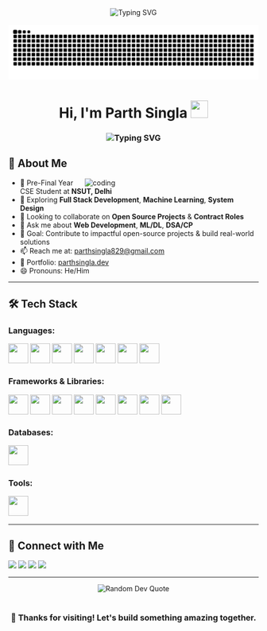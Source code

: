 <div align="center">
  <!-- Typing animation for your roles -->
  <img src="https://readme-typing-svg.demolab.com?font=Fira+Code&weight=600&size=22&pause=1000&color=2C9ECF&center=true&vCenter=true&random=false&width=500&lines=Full+Stack+Developer;Machine+Learning+Enthusiast;Open+Source+Contributor;Building+Digital+Solutions" alt="Typing SVG" />
</div>

<br clear="both">

<img src="https://raw.githubusercontent.com/Parth-Singla-123/Parth-Singla-123/output/github-contribution-grid-snake-dark.svg" alt="Snake animation" />

<h1 align="center">
  Hi, I'm Parth Singla
  <img src="https://raw.githubusercontent.com/nixin72/nixin72/master/wave.gif" width="35px" height="35px">
</h1>

<h3 align="center">
  <img src="https://readme-typing-svg.demolab.com?font=Poppins&size=20&duration=3500&pause=1000&color=2AA889&center=true&vCenter=true&width=600&lines=Turning+Ideas+Into+Interactive+Experiences;Code.+Create.+Innovate.;Building+the+Future+One+Commit+at+a+Time." alt="Typing SVG" />
</h3>

## 🚀 About Me

<img align="right" alt="coding" width="350" src="https://media.giphy.com/media/iY8CRBdQXODJSCERIr/giphy.gif">

- 🔭 Pre-Final Year CSE Student at **NSUT, Delhi**  
- 🌱 Exploring **Full Stack Development**, **Machine Learning**, **System Design**  
- 👯 Looking to collaborate on **Open Source Projects** & **Contract Roles**  
- 💬 Ask me about **Web Development**, **ML/DL**, **DSA/CP**  
- 🎯 Goal: Contribute to impactful open-source projects & build real-world solutions  
- 📫 Reach me at: [parthsingla829@gmail.com](mailto:parthsingla829@gmail.com)  
- 💼 Portfolio: [parthsingla.dev](https://parthsingla.dev)  
- 😄 Pronouns: He/Him  

---

## 🛠️ Tech Stack

### Languages:
<p align="left">
  <img src="https://cdn.jsdelivr.net/gh/devicons/devicon/icons/javascript/javascript-original.svg" width="40" height="40"/>
  <img src="https://cdn.jsdelivr.net/gh/devicons/devicon/icons/typescript/typescript-original.svg" width="40" height="40"/>
  <img src="https://cdn.jsdelivr.net/gh/devicons/devicon/icons/python/python-original.svg" width="40" height="40"/>
  <img src="https://cdn.jsdelivr.net/gh/devicons/devicon/icons/csharp/csharp-original.svg" width="40" height="40"/>
  <img src="https://cdn.jsdelivr.net/gh/devicons/devicon/icons/java/java-original.svg" width="40" height="40"/>
  <img src="https://skillicons.dev/icons?i=cpp" width="40" height="40"/>
  <img src="https://skillicons.dev/icons?i=sql" width="40" height="40"/>
</p>

### Frameworks & Libraries:
<p align="left">
  <img src="https://cdn.jsdelivr.net/gh/devicons/devicon/icons/react/react-original-wordmark.svg" width="40" height="40"/>
  <img src="https://cdn.jsdelivr.net/gh/devicons/devicon/icons/nextjs/nextjs-original.svg" width="40" height="40"/>
  <img src="https://cdn.jsdelivr.net/gh/devicons/devicon/icons/nodejs/nodejs-original.svg" width="40" height="40"/>
  <img src="https://cdn.jsdelivr.net/gh/devicons/devicon/icons/express/express-original.svg" width="40" height="40"/>
  <img src="https://skillicons.dev/icons?i=tailwind,bootstrap,threejs,framer,gsap" width="40" height="40"/>
  <img src="https://skillicons.dev/icons?i=tensorflow,pytorch,scikitlearn" width="40" height="40"/>
  <img src="https://cdn.jsdelivr.net/gh/devicons/devicon/icons/mongoose/mongoose-original.svg" width="40" height="40"/>
  <img src="https://cdn.jsdelivr.net/gh/devicons/devicon/icons/prisma/prisma-original.svg" width="40" height="40"/>
</p>

### Databases:
<p align="left">
  <img src="https://skillicons.dev/icons?i=mongodb,mysql,postgres,prisma,redis" width="40" height="40"/>
</p>

### Tools:
<p align="left">
  <img src="https://skillicons.dev/icons?i=git,github,vscode,figma,postman,blender,xampp" width="40" height="40"/>
</p>

---

## 🤝 Connect with Me

<p align="left">
  <a href="mailto:parthsingla829@gmail.com"><img src="https://img.shields.io/static/v1?message=Gmail&logo=gmail&color=D14836&style=for-the-badge" height="35" /></a>
  <a href="https://www.linkedin.com/in/parth-singla-077063193/"><img src="https://img.shields.io/static/v1?message=LinkedIn&logo=linkedin&color=0077B5&style=for-the-badge" height="35" /></a>
  <a href="https://leetcode.com/u/ParthSingla6900/"><img src="https://img.shields.io/badge/LeetCode-1868-informational?logo=leetcode&color=FFA116&style=for-the-badge" height="35" /></a>
  <a href="https://codeforces.com/profile/ParthSingla"><img src="https://img.shields.io/badge/Codeforces-1248-informational?logo=codeforces&color=1F1F1F&style=for-the-badge" height="35" /></a>
</p>

---

<div align="center">
  <img src="https://quotes-github-readme.vercel.app/api?type=horizontal&theme=radical" alt="Random Dev Quote"/>
  <br><br>
  <h3>💖 Thanks for visiting! Let's build something amazing together.</h3>
</div>
